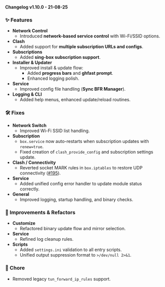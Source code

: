 #### Changelog v1.10.0 - 21-08-25
### ✨ Features
- **Network Control**
  - Introduced **network-based service control** with Wi-Fi/SSID options.
- **Clash**
  - Added support for **multiple subscription URLs and configs**.
- **Subscriptions**
  - Added **sing-box subscription support**.
- **Installer & Updater**
  - Improved install & update flow:
    - Added **progress bars** and **ghfast prompt**.
    - Enhanced logging polish.
- **Service**
  - Improved config file handling (**Sync BFR Manager**).
- **Logging & CLI**
  - Added help menus, enhanced update/reload routines.

### 🛠 Fixes
- **Network Switch**
  - Improved Wi-Fi SSID list handling.
- **Subscription**
  - `box.service` now auto-restarts when subscription updates with `renew=true`.
  - Fixed creation of `clash_provide_config` and subscription settings update.
- **Clash / Connectivity**
  - Reverted socket MARK rules in `box.iptables` to restore UDP connectivity ([#195](https://github.com/taamarin/box_for_magisk/issues/195)).
- **Service**
  - Added unified config error handler to update module status correctly.
- **General**
  - Improved logging, startup handling, and binary checks.

### 🔧 Improvements & Refactors
- **Customize**
  - Refactored binary update flow and mirror selection.
- **Service**
  - Refined log cleanup rules.
- **Scripts**
  - Added `settings.ini` validation to all entry scripts.
  - Unified output suppression format to `>/dev/null 2>&1`.

### 🧹 Chore
- Removed legacy `tun_forward_ip_rules` support.